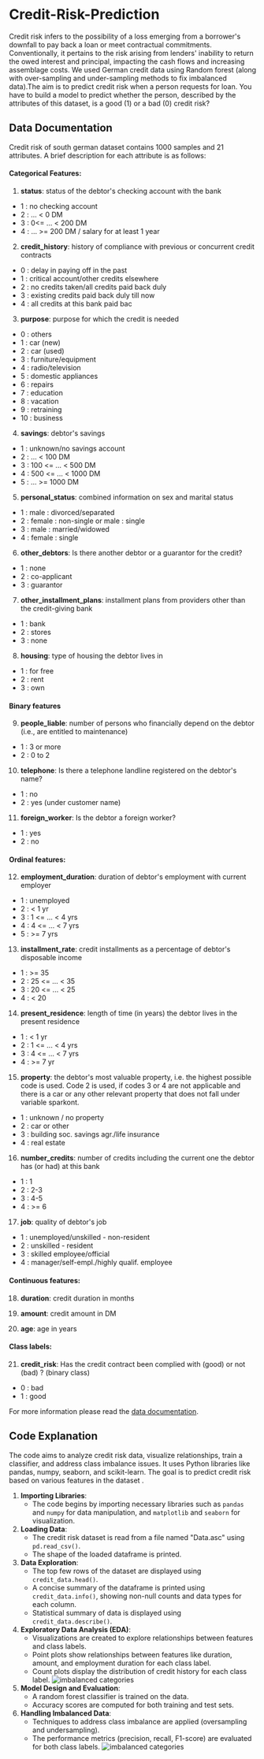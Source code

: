 # Credit-Risk-Prediction

Credit risk infers to the possibility of a loss emerging from a borrower's downfall to pay back a loan or meet contractual commitments. Conventionally, it pertains to the risk arising from lenders' inability to return the owed interest and principal, impacting the cash flows and increasing assemblage costs. We used German credit data using Random forest (along with over-sampling and under-sampling methods to fix imbalanced data).The aim is to predict credit risk when a person requests for loan.
You have to build a model to predict whether the person, described by the attributes of this dataset, is a good (1) or a bad (0) credit risk?


## Data Documentation

Credit risk of south german dataset contains 1000 samples and 21 attributes. A brief description for each attribute is as follows:

#### Categorical Features:

1) **status**: status of the debtor's checking account with the bank

  - 1 : no checking account
  - 2 : ... < 0 DM
  - 3 : 0<= ... < 200 DM
  - 4 : ... >= 200 DM / salary for at least 1 year

2) **credit_history**: history of compliance with previous or concurrent credit contracts

 - 0 : delay in paying off in the past
 - 1 : critical account/other credits elsewhere
 - 2 : no credits taken/all credits paid back duly
 - 3 : existing credits paid back duly till now
 - 4 : all credits at this bank paid bac

3) **purpose**: purpose for which the credit is needed

 - 0 : others
 - 1 : car (new)
 - 2 : car (used)
 - 3 : furniture/equipment
 - 4 : radio/television
 - 5 : domestic appliances
 - 6 : repairs
 - 7 : education
 - 8 : vacation
 - 9 : retraining
 - 10 : business

4) **savings**: debtor's savings

 - 1 : unknown/no savings account
 - 2 : ... <  100 DM
 - 3 : 100 <= ... <  500 DM
 - 4 : 500 <= ... < 1000 DM
 - 5 : ... >= 1000 DM

5) **personal_status**: combined information on sex and marital status

 - 1 : male : divorced/separated
 - 2 : female : non-single or male : single
 - 3 : male : married/widowed
 - 4 : female : single

6) **other_debtors**: Is there another debtor or a guarantor for the credit?

 - 1 : none
 - 2 : co-applicant
 - 3 : guarantor

7) **other_installment_plans**: installment plans from providers other than the credit-giving bank

 - 1 : bank
 - 2 : stores
 - 3 : none

8) **housing**: type of housing the debtor lives in

 - 1 : for free
 - 2 : rent
 - 3 : own

#### Binary features
9) **people_liable**: number of persons who financially depend on the debtor (i.e., are entitled to maintenance)

 - 1 : 3 or more
 - 2 : 0 to 2

10) **telephone**: Is there a telephone landline registered on the debtor's name?

 - 1 : no
 - 2 : yes (under customer name)

11) **foreign_worker**: Is the debtor a foreign worker?

 - 1 : yes
 - 2 : no

#### Ordinal features:

12) **employment_duration**: duration of debtor's employment with current employer

 - 1 : unemployed
 - 2 : < 1 yr
 - 3 : 1 <= ... < 4 yrs
 - 4 : 4 <= ... < 7 yrs
 - 5 : >= 7 yrs

13) **installment_rate**: credit installments as a percentage of debtor's disposable income

 - 1 : >= 35
 - 2 : 25 <= ... < 35
 - 3 : 20 <= ... < 25
 - 4 : < 20

14) **present_residence**: length of time (in years) the debtor lives in the present residence

 - 1 : < 1 yr
 - 2 : 1 <= ... < 4 yrs
 - 3 : 4 <= ... < 7 yrs
 - 4 : >= 7 yr

15) **property**: the debtor's most valuable property, i.e. the highest possible code is used. Code 2 is used, if codes 3
or 4 are not applicable and there is a car or any other relevant property that does not fall under variable
sparkont.

 - 1 : unknown / no property
 - 2 : car or other
 - 3 : building soc. savings agr./life insurance
 - 4 : real estate

16) **number_credits**: number of credits including the current one the debtor has (or had) at this bank

 - 1 : 1
 - 2 : 2-3
 - 3 : 4-5
 - 4 : >= 6

17) **job**: quality of debtor's job

 - 1 : unemployed/unskilled - non-resident
 - 2 : unskilled - resident
 - 3 : skilled employee/official
 - 4 : manager/self-empl./highly qualif. employee

#### Continuous features:

18) **duration**: credit duration in months

19) **amount**: credit amount in DM

20) **age**: age in years


#### Class labels:
21) **credit_risk**: Has the credit contract been complied with (good) or not (bad) ? (binary class)

 - 0 : bad
 - 1 : good

For more information please read the [data documentation](https://archive.ics.uci.edu/dataset/573/south+german+credit+update).

## Code Explanation

The code aims to analyze credit risk data, visualize relationships, train a classifier, and address class imbalance issues. It uses Python libraries like pandas, numpy, seaborn, and scikit-learn. The goal is to predict credit risk based on various features in the dataset  .

1. **Importing Libraries**:
    - The code begins by importing necessary libraries such as `pandas` and `numpy` for data manipulation, and `matplotlib` and `seaborn` for visualization.
2. **Loading Data**:
    - The credit risk dataset is read from a file named "Data.asc" using `pd.read_csv()`.
    - The shape of the loaded dataframe is printed.
3. **Data Exploration**:
    - The top few rows of the dataset are displayed using `credit_data.head()`.
    - A concise summary of the dataframe is printed using `credit_data.info()`, showing non-null counts and data types for each column.
    - Statistical summary of data is displayed using `credit_data.describe()`.
4. **Exploratory Data Analysis (EDA)**:
    - Visualizations are created to explore relationships between features and class labels.
    - Point plots show relationships between features like duration, amount, and employment duration for each class label.
    - Count plots display the distribution of credit history for each class label.
    ![imbalanced categories](/imb.png)
5. **Model Design and Evaluation**:
    - A random forest classifier is trained on the data.
    - Accuracy scores are computed for both training and test sets.
6. **Handling Imbalanced Data**:
    - Techniques to address class imbalance are applied (oversampling and undersampling).
    - The performance metrics (precision, recall, F1-score) are evaluated for both class labels.
    ![imbalanced categories](/cmatrix.png)







